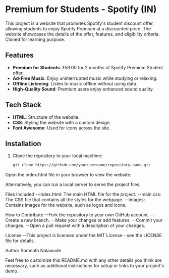 # Premium for Students - Spotify (IN)

This project is a website that promotes Spotify's student discount offer, allowing students to enjoy Spotify Premium at a discounted price. The website showcases the details of the offer, features, and eligibility criteria.
Cloned for learning purpose.

## Features

- **Premium for Students**: ₹59.00 for 2 months of Spotify Premium Student offer.
- **Ad-Free Music**: Enjoy uninterrupted music while studying or relaxing.
- **Offline Listening**: Listen to music offline without using data.
- **High-Quality Sound**: Premium users enjoy enhanced sound quality.

## Tech Stack

- **HTML**: Structure of the website.
- **CSS**: Styling the website with a custom design.
- **Font Awesome**: Used for icons across the site.

## Installation

1. Clone the repository to your local machine:

   ```bash
   git clone https://github.com/yourusername/repository-name.git
Open the index.html file in your browser to view the website.

Alternatively, you can run a local server to serve the project files.

Files Included
--index.html: The main HTML file for the project.
--main.css: The CSS file that contains all the styles for the webpage.
--images: Contains images for the website, such as logos and icons.

How to Contribute
--Fork the repository to your own GitHub account.
--Create a new branch.
--Make your changes or add features.
--Commit your changes.
--Open a pull request with a description of your changes.

License
--This project is licensed under the MIT License - see the LICENSE file for details.

Author
Somnath Nalawade

Feel free to customize this README.md with any other details you think are necessary, such as additional instructions for setup or links to your project's demo.


